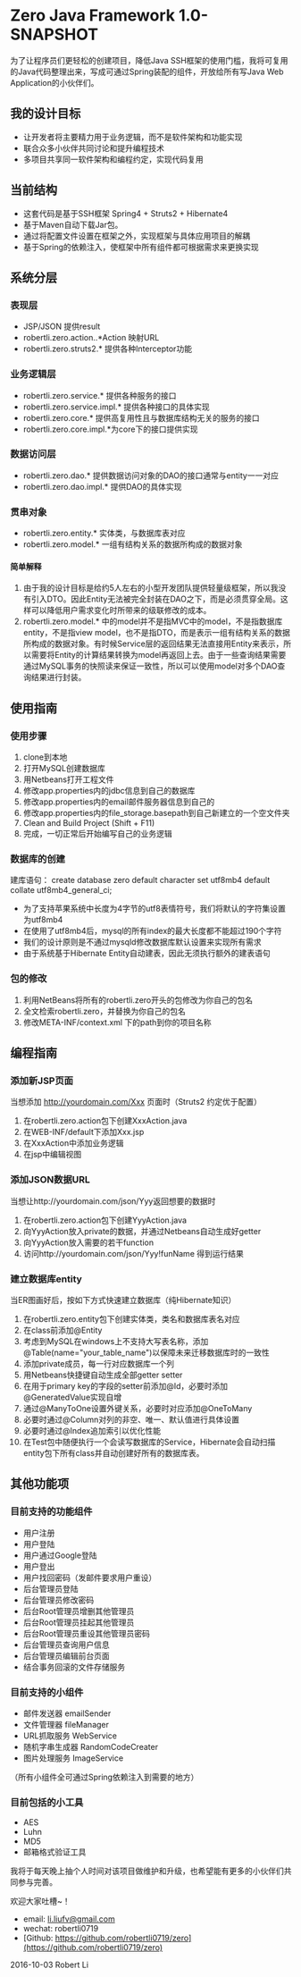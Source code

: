# Zero Java Framework 1.0-SNAPSHOT

为了让程序员们更轻松的创建项目，降低Java SSH框架的使用门槛，我将可复用的Java代码整理出来，写成可通过Spring装配的组件，开放给所有写Java Web Application的小伙伴们。

## 我的设计目标
* 让开发者将主要精力用于业务逻辑，而不是软件架构和功能实现
* 联合众多小伙伴共同讨论和提升编程技术
* 多项目共享同一软件架构和编程约定，实现代码复用

## 当前结构
* 这套代码是基于SSH框架 Spring4 + Struts2 + Hibernate4
* 基于Maven自动下载Jar包。
* 通过将配置文件设置在框架之外，实现框架与具体应用项目的解耦
* 基于Spring的依赖注入，使框架中所有组件都可根据需求来更换实现

## 系统分层
### 表现层
* JSP/JSON 提供result
*  robertli.zero.action..*Action 映射URL
*  robertli.zero.struts2.* 提供各种Interceptor功能

### 业务逻辑层
* robertli.zero.service.* 提供各种服务的接口
* robertli.zero.service.impl.* 提供各种接口的具体实现
* robertli.zero.core.* 提供高复用性且与数据库结构无关的服务的接口
* robertli.zero.core.impl.*为core下的接口提供实现

### 数据访问层
* robertli.zero.dao.* 提供数据访问对象的DAO的接口通常与entity一一对应
* robertli.zero.dao.impl.* 提供DAO的具体实现

### 贯串对象
* robertli.zero.entity.* 实体类，与数据库表对应
* robertli.zero.model.* 一组有结构关系的数据所构成的数据对象

#### 简单解释
 1. 由于我的设计目标是给约5人左右的小型开发团队提供轻量级框架，所以我没有引入DTO。因此Entity无法被完全封装在DAO之下，而是必须贯穿全局。这样可以降低用户需求变化时所带来的级联修改的成本。
 2. robertli.zero.model.* 中的model并不是指MVC中的model，不是指数据库entity，不是指view model，也不是指DTO，而是表示一组有结构关系的数据所构成的数据对象。有时候Service层的返回结果无法直接用Entity来表示，所以需要将Entity的计算结果转换为model再返回上去。由于一些查询结果需要通过MySQL事务的快照读来保证一致性，所以可以使用model对多个DAO查询结果进行封装。
 

## 使用指南

### 使用步骤

1. clone到本地
2. 打开MySQL创建数据库
3. 用Netbeans打开工程文件
4. 修改app.properties内的jdbc信息到自己的数据库
5. 修改app.properties内的email邮件服务器信息到自己的
6. 修改app.properties内的file_storage.basepath到自己新建立的一个空文件夹
7. Clean and Build Project (Shift + F11)
8. 完成，一切正常后开始编写自己的业务逻辑

### 数据库的创建
建库语句：
create database zero default character set utf8mb4 default collate utf8mb4_general_ci;
* 为了支持苹果系统中长度为4字节的utf8表情符号，我们将默认的字符集设置为utf8mb4
* 在使用了utf8mb4后，mysql的所有index的最大长度都不能超过190个字符
* 我们的设计原则是不通过mysqld修改数据库默认设置来实现所有需求
* 由于系统基于Hibernate Entity自动建表，因此无须执行额外的建表语句

### 包的修改
1. 利用NetBeans将所有的robertli.zero开头的包修改为你自己的包名
2. 全文检索robertli.zero，并替换为你自己的包名
3. 修改META-INF/context.xml 下的path到你的项目名称

## 编程指南
### 添加新JSP页面
当想添加 http://yourdomain.com/Xxx 页面时（Struts2 约定优于配置）

1. 在robertli.zero.action包下创建XxxAction.java
2. 在WEB-INF/default下添加Xxx.jsp
3. 在XxxAction中添加业务逻辑
4. 在jsp中编辑视图

### 添加JSON数据URL
当想让http://yourdomain.com/json/Yyy返回想要的数据时

1. 在robertli.zero.action包下创建YyyAction.java
2. 向YyyAction放入private的数据，并通过Netbeans自动生成好getter
3. 向YyyAction放入需要的若干function
4. 访问http://yourdomain.com/json/Yyy!funName 得到运行结果

### 建立数据库entity
当ER图画好后，按如下方式快速建立数据库（纯Hibernate知识）

1. 在robertli.zero.entity包下创建实体类，类名和数据库表名对应
2. 在class前添加@Entity
3. 考虑到MySQL在windows上不支持大写表名称，添加@Table(name="your_table_name")以保障未来迁移数据库时的一致性
4. 添加private成员，每一行对应数据库一个列
5. 用Netbeans快捷键自动生成全部getter setter
6. 在用于primary key的字段的setter前添加@Id，必要时添加@GeneratedValue实现自增
7. 通过@ManyToOne设置外键关系，必要时对应添加@OneToMany
8. 必要时通过@Column对列的非空、唯一、默认值进行具体设置
9. 必要时通过@Index追加索引以优化性能
10. 在Test包中随便执行一个会读写数据库的Service，Hibernate会自动扫描entity包下所有class并自动创建好所有的数据库表。

## 其他功能项

### 目前支持的功能组件
* 用户注册
* 用户登陆
* 用户通过Google登陆
* 用户登出
* 用户找回密码（发邮件要求用户重设）
* 后台管理员登陆
* 后台管理员修改密码
* 后台Root管理员增删其他管理员
* 后台Root管理员挂起其他管理员
* 后台Root管理员重设其他管理员密码
* 后台管理员查询用户信息
* 后台管理员编辑前台页面
* 结合事务回滚的文件存储服务

### 目前支持的小组件
* 邮件发送器 emailSender
* 文件管理器 fileManager
* URL抓取服务 WebService
* 随机字串生成器 RandomCodeCreater
* 图片处理服务 ImageService

（所有小组件全可通过Spring依赖注入到需要的地方）

### 目前包括的小工具
* AES
* Luhn
* MD5
* 邮箱格式验证工具

我将于每天晚上抽个人时间对该项目做维护和升级，也希望能有更多的小伙伴们共同参与完善。


欢迎大家吐槽~！

* email: li.liufv@gmail.com
* wechat: robertli0719
* [Github: https://github.com/robertli0719/zero](https://github.com/robertli0719/zero)

2016-10-03
Robert Li